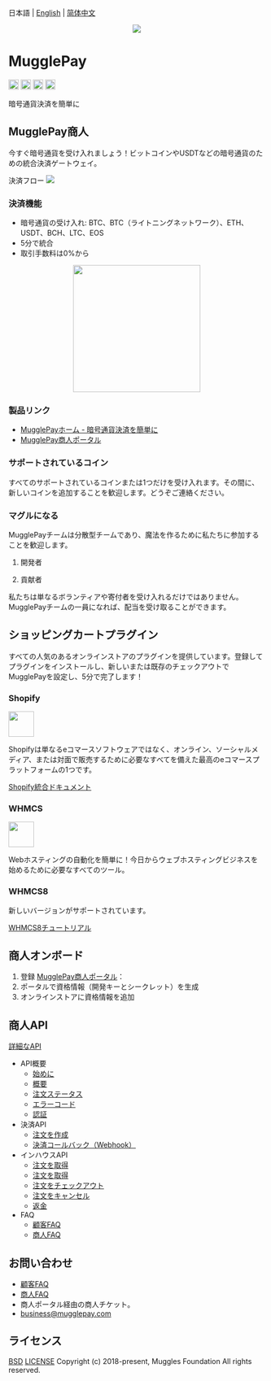 日本語 | [English](/README.md) | [简体中文](/README-CN.md)

<p align="center">
  <a href=" https://www.mugglepay.com">
    <img src="https://dcdn.mugglepay.com/dt/pay/logo/mplogo1.png" />
  </a>
</p>

# MugglePay

<img src="http://dcdn.mugglepay.com/pay/media/git/git-license.png" height="20px" /></a>
<img src="http://dcdn.mugglepay.com/pay/media/git/git-build.png" height="20px" /></a>
<img src="http://dcdn.mugglepay.com/pay/media/git/git-codecov.png" height="20px" /></a>
<img src="http://dcdn.mugglepay.com/pay/media/git/git-build.png" height="20px" /></a>

暗号通貨決済を簡単に

## MugglePay商人
今すぐ暗号通貨を受け入れましょう！ビットコインやUSDTなどの暗号通貨のための統合決済ゲートウェイ。

決済フロー
[![](https://mermaid.ink/img/pako:eNp9UU1rwzAM_SvC7NBBt3t9KHQdgx0KY7v6Imw1MWvsTLEXQul_n5yEjLFuPhh9PelJ76xsdKS06ugjU7D06LFibEwAeS1y8ta3GBI85IH4d_iQq-pELzhcSRHbWowpM-LvttsFoGHPhIkAAzyHz-gtwepmc7-5nQBLYQHNrTRw4dl9N4d9DEdfzZA5-HPMKwkhT1K7c46p62BlR5CGXU7xrcf2ysiRrwZxmgL9cwn5oPeplm2GNsX_uD9F7pEdcSGdGK2cRq1VQ9ygdyLCuaCNSjU1ZJQW0yG_G2XCReqwkB2CVTpxprXimKta6SOeOvFy6-SYs3xLlJxPkQ-TxqPUly-sO6pn?type=png)](https://mermaid.live/edit#pako:eNp9UU1rwzAM_SvC7NBBt3t9KHQdgx0KY7v6Imw1MWvsTLEXQul_n5yEjLFuPhh9PelJ76xsdKS06ugjU7D06LFibEwAeS1y8ta3GBI85IH4d_iQq-pELzhcSRHbWowpM-LvttsFoGHPhIkAAzyHz-gtwepmc7-5nQBLYQHNrTRw4dl9N4d9DEdfzZA5-HPMKwkhT1K7c46p62BlR5CGXU7xrcf2ysiRrwZxmgL9cwn5oPeplm2GNsX_uD9F7pEdcSGdGK2cRq1VQ9ygdyLCuaCNSjU1ZJQW0yG_G2XCReqwkB2CVTpxprXimKta6SOeOvFy6-SYs3xLlJxPkQ-TxqPUly-sO6pn)

### 決済機能
 - 暗号通貨の受け入れ: BTC、BTC（ライトニングネットワーク）、ETH、USDT、BCH、LTC、EOS
 - 5分で統合
 - 取引手数料は0%から

<p align="center">
<img src="https://dcdn.mugglepay.com/pay/media/git/cryptos.png" width="250px"/>
</p>

### 製品リンク

 - [MugglePayホーム - 暗号通貨決済を簡単に](https://www.mugglepay.com)
 - [MugglePay商人ポータル](https://merchants.mugglepay.com)


### サポートされているコイン

すべてのサポートされているコインまたは1つだけを受け入れます。その間に、新しいコインを追加することを歓迎します。どうぞご連絡ください。

### マグルになる
MugglePayチームは分散型チームであり、魔法を作るために私たちに参加することを歓迎します。

1. 開発者

2. 貢献者

私たちは単なるボランティアや寄付者を受け入れるだけではありません。MugglePayチームの一員になれば、配当を受け取ることができます。

## ショッピングカートプラグイン

すべての人気のあるオンラインストアのプラグインを提供しています。登録してプラグインをインストールし、新しいまたは既存のチェックアウトでMugglePayを設定し、5分で完了します！

### Shopify

<a href="https://medium.com/@mugglepay/mugglepay-crypto-payment-plugin-launches-on-shopify-6904f3c3eca">
<img src="https://dcdn.mugglepay.com/pay/media/git/shopify.png" height="50px" style="padding-right: 50px;"/>  
</a>

Shopifyは単なるeコマースソフトウェアではなく、オンライン、ソーシャルメディア、または対面で販売するために必要なすべてを備えた最高のeコマースプラットフォームの1つです。

[Shopify統合ドキュメント](/Panel/ShopifyIntegration.md)


### WHMCS

<a href="https://github.com/MugglePay/MugglePayForWHMCS">
<img src="https://dcdn.mugglepay.com/pay/media/git/whmcs.png" height="50px" style="padding-right: 50px;"/>
</a>

Webホスティングの自動化を簡単に！今日からウェブホスティングビジネスを始めるために必要なすべてのツール。

### WHMCS8

新しいバージョンがサポートされています。

<a href="https://github.com/MugglePay/MugglePayForWHMCS8">
WHMCS8チュートリアル
</a>


## 商人オンボード
1. 登録 [MugglePay商人ポータル](https://merchants.mugglepay.com/user/register?ref=MP37E56967)：
2. ポータルで資格情報（開発キーとシークレット）を生成
3. オンラインストアに資格情報を追加


## 商人API

[詳細なAPI](/API/Readme.md)
  - API概要
    - [始めに](/API/faq/GetStarted.md)
    - [概要](/API/faq/Overview.md)
    - [注文ステータス](/API/basic/OrderStatus.md)
    - [エラーコード](/API/basic/ErrorCodes.md)
    - [認証](/API/basic/Authentication.md)
  - 決済API
    - [注文を作成](/API/order/CreateOrder.md)
    - [決済コールバック（Webhook）](/API/order/PaymentCallback.md)
  - インハウスAPI
    - [注文を取得](/API/order/GetOrder.md)
    - [注文を取得](/API/order/GetOrders.md)
    - [注文をチェックアウト](/API/order/CheckoutOrder.md)
    - [注文をキャンセル](/API/order/CancelOrder.md)
    - [返金](/API/order/Refund.md)
  - FAQ
    - [顧客FAQ](/API/faq/CustomerFAQ.md)
    - [商人FAQ](/API/faq/MerchantFAQ.md)


## お問い合わせ
 - [顧客FAQ](/API/faq/CustomerFAQ.md)
 - [商人FAQ](/API/faq/MerchantFAQ.md)
 - 商人ポータル経由の商人チケット。
 - business@mugglepay.com

## ライセンス
[BSD](https://www.wikiwand.com/en/BSD_licenses)
[LICENSE](/LICENSE)
Copyright (c) 2018-present, Muggles Foundation All rights reserved.
